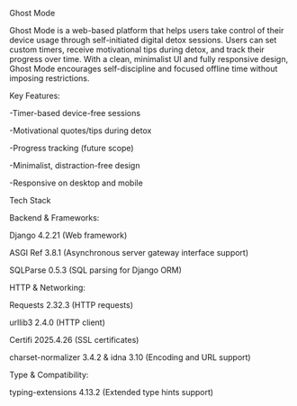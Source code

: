 Ghost Mode

Ghost Mode is a web-based platform that helps users take control of their device usage through self-initiated digital detox sessions. Users can set custom timers, receive motivational tips during detox, and track their progress over time. With a clean, minimalist UI and fully responsive design, Ghost Mode encourages self-discipline and focused offline time without imposing restrictions.

Key Features:

-Timer-based device-free sessions

-Motivational quotes/tips during detox

-Progress tracking (future scope)

-Minimalist, distraction-free design

-Responsive on desktop and mobile


Tech Stack

Backend & Frameworks:

Django 4.2.21 (Web framework)

ASGI Ref 3.8.1 (Asynchronous server gateway interface support)

SQLParse 0.5.3 (SQL parsing for Django ORM)

HTTP & Networking:

Requests 2.32.3 (HTTP requests)

urllib3 2.4.0 (HTTP client)

Certifi 2025.4.26 (SSL certificates)

charset-normalizer 3.4.2 & idna 3.10 (Encoding and URL support)

Type & Compatibility:

typing-extensions 4.13.2 (Extended type hints support)